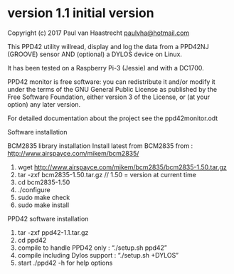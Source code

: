 # version 1.1	initial version

Copyright (c) 2017 Paul van Haastrecht <paulvha@hotmail.com>

This PPD42 utility willread, display and log the data from a 
PPD42NJ (GROOVE) sensor AND (optional) a DYLOS device on Linux.

It has been tested on a Raspberry Pi-3 (Jessie) and with a DC1700.

PPD42 monitor is free software: you can redistribute it and/or modify
it under the terms of the GNU General Public License as published by the
Free Software Foundation, either version 3 of the License, or (at your option) any later version.

For detailed documentation about the project see the ppd42monitor.odt
 
Software installation

BCM2835 library installation
Install latest from BCM2835 from : http://www.airspayce.com/mikem/bcm2835/

1. wget http://www.airspayce.com/mikem/bcm2835/bcm2835-1.50.tar.gz
2. tar -zxf bcm2835-1.50.tar.gz		// 1.50 = version at current time 
3. cd bcm2835-1.50
4. ./configure
5. sudo make check
6. sudo make install

PPD42 software installation

1. tar -zxf ppd42-1.1.tar.gz	
2. cd ppd42
3. compile to handle PPD42 only :  “./setup.sh  ppd42”
4. compile including Dylos support : “./setup.sh +DYLOS”
5. start ./ppd42 -h for help options
